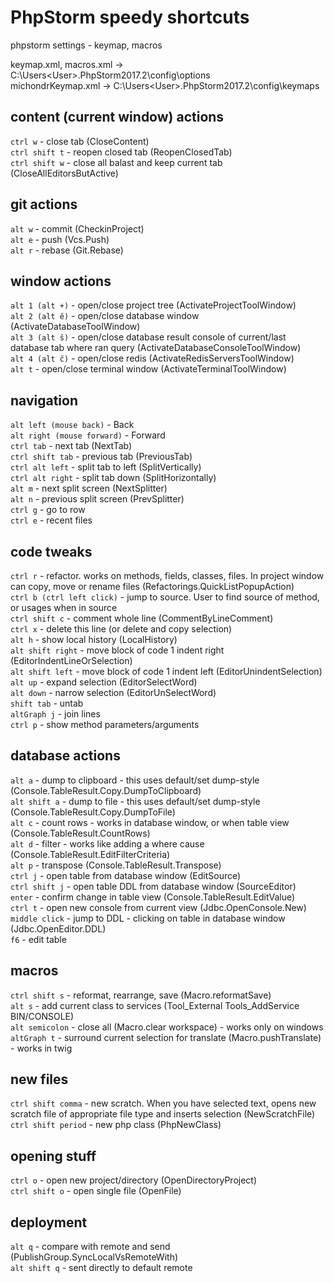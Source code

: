 # PhpStorm speedy shortcuts
phpstorm settings - keymap, macros

keymap.xml, macros.xml -> C:\Users\<User>\.PhpStorm2017.2\config\options <br />
michondrKeymap.xml -> C:\Users\<User>\.PhpStorm2017.2\config\keymaps <br />

## content (current window) actions
`ctrl w` - close tab (CloseContent) <br />
`ctrl shift t` - reopen closed tab (ReopenClosedTab) <br />
`ctrl shift w` - close all balast and keep current tab (CloseAllEditorsButActive) <br />

## git actions <br />
`alt w` - commit (CheckinProject) <br />
`alt e` - push (Vcs.Push) <br />
`alt r` - rebase (Git.Rebase) <br />

## window actions <br />
`alt 1 (alt +)` - open/close project tree (ActivateProjectToolWindow) <br />
`alt 2 (alt ě)` - open/close database window (ActivateDatabaseToolWindow) <br />
`alt 3 (alt š)` - open/close database result console of current/last database tab where ran query (ActivateDatabaseConsoleToolWindow) <br />
`alt 4 (alt č)` - open/close redis (ActivateRedisServersToolWindow) <br />
`alt t` - open/close terminal window (ActivateTerminalToolWindow) <br />

## navigation <br />
`alt left (mouse back)` - Back <br />
`alt right (mouse forward)` - Forward <br />
`ctrl tab` - next tab (NextTab) <br />
`ctrl shift tab` - previous tab (PreviousTab) <br />
`ctrl alt left` - split tab to left (SplitVertically) <br />
`ctrl alt right` - split tab down (SplitHorizontally) <br />
`alt m` - next split screen (NextSplitter) <br />
`alt n` - previous split screen (PrevSplitter) <br />
`ctrl g` - go to row <br />
`ctrl e` - recent files <br />

## code tweaks <br />
`ctrl r` - refactor. works on methods, fields, classes, files. In project window can copy, move or rename files (Refactorings.QuickListPopupAction) <br />
`ctrl b (ctrl left click)` - jump to source. User to find source of method, or usages when in source <br />
`ctrl shift c` - comment whole line (CommentByLineComment) <br />
`ctrl x` - delete this line (or delete and copy selection) <br />
`alt h` - show local history (LocalHistory) <br />
`alt shift right` - move block of code 1 indent right (EditorIndentLineOrSelection) <br />
`alt shift left` - move block of code 1 indent left (EditorUnindentSelection) <br />
`alt up` - expand selection (EditorSelectWord) <br />
`alt down` - narrow selection (EditorUnSelectWord) <br />
`shift tab` - untab <br />
`altGraph j` - join lines <br/>
`ctrl p` - show method parameters/arguments <br />

## database actions <br />
`alt a` - dump to clipboard - this uses default/set dump-style (Console.TableResult.Copy.DumpToClipboard) <br />
`alt shift a` - dump to file - this uses default/set dump-style (Console.TableResult.Copy.DumpToFile) <br />
`alt c` - count rows - works in database window, or when table view (Console.TableResult.CountRows) <br />
`alt d` - filter - works like adding a where cause (Console.TableResult.EditFilterCriteria) <br />
`alt p` - transpose (Console.TableResult.Transpose) <br />
`ctrl j` - open table from database window (EditSource) <br />
`ctrl shift j` - open table DDL from database window (SourceEditor) <br />
`enter` - confirm change in table view (Console.TableResult.EditValue) <br />
`ctrl t` - open new console from current view (Jdbc.OpenConsole.New) <br />
`middle click` - jump to DDL - clicking on table in database window (Jdbc.OpenEditor.DDL) <br />
`f6` - edit table <br />

## macros <br />
`ctrl shift s` - reformat, rearrange, save (Macro.reformatSave) <br />
`alt s` - add current class to services (Tool_External Tools_AddService BIN/CONSOLE) <br />
`alt semicolon` - close all (Macro.clear workspace) - works only on windows <br />
`altGraph t` - surround current selection for translate (Macro.pushTranslate) - works in twig <br />

## new files <br />
`ctrl shift comma` - new scratch. When you have selected text, opens new scratch file of appropriate file type and inserts selection (NewScratchFile) <br />
`ctrl shift period` - new php class (PhpNewClass) <br />

## opening stuff <br />
`ctrl o` - open new project/directory (OpenDirectoryProject) <br />
`ctrl shift o` - open single file (OpenFile) <br />

## deployment <br />
`alt q` - compare with remote and send (PublishGroup.SyncLocalVsRemoteWith) <br />
`alt shift q` - sent directly to default remote <br />
